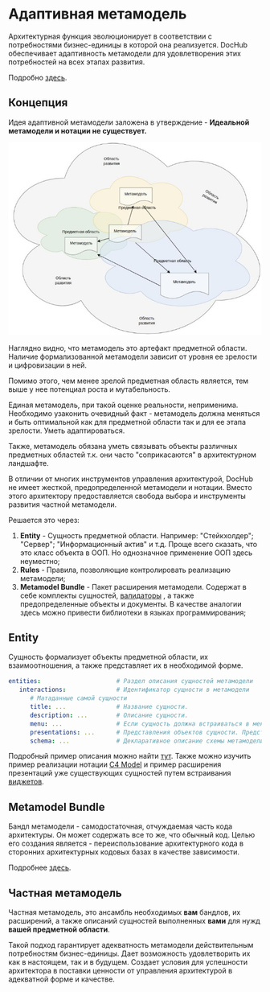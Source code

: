 # Адаптивная метамодель

Архитектурная функция эволюционирует в соответствии с потребностями бизнес-единицы в которой она реализуется.
DocHub обеспечивает адаптивность метамодели для удовлетворения этих потребностей на всех этапах развития.

Подробно [здесь](https://habr.com/ru/post/701050/). 

## Концепция

Идея адаптивной метамодели заложена в утверждение - **Идеальной метамодели и нотации не существует.**

![Область применения метамодели](images/landspace.jpeg)

Наглядно видно, что метамодель это артефакт предметной области. Наличие формализованной метамодели зависит от уровня
ее зрелости и цифровизации в ней.

Помимо этого, чем менее зрелой предметная область является, тем выше у нее потенциал роста и мутабельность.

Единая метамодель, при такой оценке реальности, неприменима. Необходимо узаконить очевидный факт - метамодель
должна меняться и быть оптимальной как для предметной области так и для ее этапа зрелости. Уметь адаптироваться.

Также, метамодель обязана уметь связывать объекты различных предметных областей т.к. они часто "соприкасаются" 
в архитектурном ландшафте.

В отличии от многих инструментов управления архитектурой, DocHub не имеет жесткой, предопределенной метамодели и нотации. 
Вместо этого архитектору предоставляется свобода выбора и инструменты развития частной метамодели.

Решается это через:
1. **Entity** - Сущность предметной области. Например: "Стейкхолдер"; "Сервер"; "Информационный актив" и т.д. 
                Проще всего сказать, что это класс объекта в ООП. Но однозначное применение ООП здесь неуместно;
2. **Rules**  - Правила, позволяющие контролировать реализацию метамодели;
3. **Metamodel Bundle** - Пакет расширения метамодели. Содержат в себе комплекты сущностей, [валидаторы](http://localhost:8080/docs/dochub.rules.validators)
                , а также предопределенные объекты и документы. В качестве аналогии здесь можно привести библиотеки
                в языках программирования;

## Entity

Сущность формализует объекты предметной области, их взаимоотношения, а также представляет их в необходимой форме.

```yaml
entities:                     # Раздел описания сущностей метамодели
   interactions:              # Идентификатор сущности в метамодели
      # Матаданные самой сущности
      title: ...              # Название сущности.
      description: ...        # Описание сущности.
      menu: ...               # Если сущность должна встраиваться в меню, здесь описывается ее размещение.
      presentations: ...      # Представления объектов сущности. Представлением может быть любой тип документа.
      schema: ...             # Декларативное описание схемы метамодели объектов сущности.
``` 

Подробный пример описания можно найти [тут](/docs/dochub.entities.examples). Также можно изучить пример реализации нотации 
[C4 Model](https://github.com/rpiontik/DocHubExamples/tree/main/src/C4Model) и пример расширения презентаций уже существующих
сущностей путем встраивания [виджетов](https://github.com/rpiontik/DocHubExamples/tree/main/src/widgets).

## Metamodel Bundle

Бандл метамодели - самодостаточная, отчуждаемая часть кода архитектуры. Он может содержать все то же, что обычный код.
Целью его создания является - переиспользование архитектурного кода в сторонних архитектурных кодовых базах
в качестве зависимости.

Подробнее [здесь](/docs/dochub.flex_metamodel.bundle).

## Частная метамодель

Частная метамодель, это ансамбль необходимых **вам** бандлов, их расширений, а также описаний сущностей выполненных
**вами** для нужд **вашей предметной области**. 

Такой подход гарантирует адекватность метамодели действительным потребностям бизнес-единицы. Дает возможность удовлетворить их
как в настоящем, так и в будущем. Создает условия для успешности архитектора в поставки ценности от управления
архитектурой в адекватной форме и качестве. 



